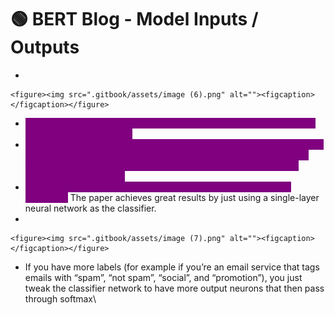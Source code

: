 # 🟢 BERT Blog - Model Inputs / Outputs

*

    <figure><img src=".gitbook/assets/image (6).png" alt=""><figcaption></figcaption></figure>
* <mark style="color:purple;background-color:purple;">**The first input token is supplied with a special \[CLS] token. CLS here stands for Classification.**</mark>
* <mark style="color:purple;background-color:purple;">**Each position outputs a vector of size**</mark><mark style="color:purple;background-color:purple;">**&#x20;**</mark>_<mark style="color:purple;background-color:purple;">**hidden\_size**</mark>_<mark style="color:purple;background-color:purple;">**&#x20;**</mark><mark style="color:purple;background-color:purple;">**(768 in BERT Base). For the sentence classification example we’ve looked at above, we focus on the output of only the first position (that we passed the special \[CLS] token to).**</mark>
* <mark style="color:purple;background-color:purple;">**That vector can now be used as the input for a classifier of our choosing.**</mark> The paper achieves great results by just using a single-layer neural network as the classifier.
*

    <figure><img src=".gitbook/assets/image (7).png" alt=""><figcaption></figcaption></figure>
* If you have more labels (for example if you’re an email service that tags emails with “spam”, “not spam”, “social”, and “promotion”), you just tweak the classifier network to have more output neurons that then pass through softmax\\

